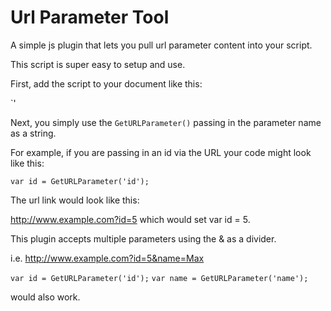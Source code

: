 Url Parameter Tool
================

A simple js plugin that lets you pull url parameter content into your script.

This script is super easy to setup and use. 

First, add the script to your document like this:
  
`<script src="urlparameter.js"></script>'

Next, you simply use the `GetURLParameter()` passing in the parameter name as a string.

For example, if you are passing in an id via the URL your code might look like this:

`var id = GetURLParameter('id');`

The url link would look like this:

http://www.example.com?id=5 which would set var id = 5.

This plugin accepts multiple parameters using the & as a divider. 

i.e. http://www.example.com?id=5&name=Max 

`var id = GetURLParameter('id');`
`var name = GetURLParameter('name');`

would also work.


